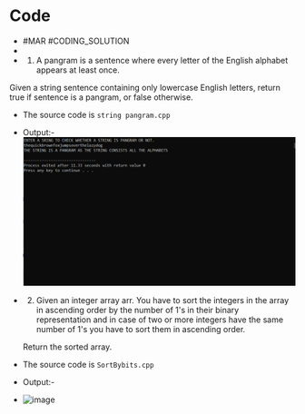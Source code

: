 # Code

- #MAR #CODING_SOLUTION
-
- 1. A pangram is a sentence where every letter of the English alphabet appears at least once.

Given a string sentence containing only lowercase English letters, return true if sentence is a pangram, or false otherwise.

- The source code is `string pangram.cpp`

- Output:-
  <img src="Images/Capture.PNG" width="600">

- 2. Given an integer array arr. You have to sort the integers in the array in ascending order by the number of 1's in their binary representation and in case of two or more integers have the same number of 1's you have to sort them in ascending order.

  Return the sorted array.

- The source code is `SortBybits.cpp`
- Output:-
- ![image](https://user-images.githubusercontent.com/64858573/124394531-7f08b800-dd1d-11eb-923a-1c4f7486ddb8.png)
